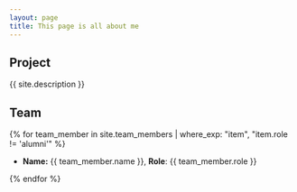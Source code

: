 ```yaml
---
layout: page
title: This page is all about me
---
```


## Project

{{ site.description }}

## Team

{% for team_member in site.team_members | where_exp: "item", "item.role != 'alumni'" %}
- **Name:** {{ team_member.name }}, **Role**: {{ team_member.role }}
 
{% endfor %}
